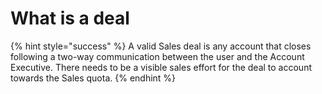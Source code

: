 # What is a deal

{% hint style="success" %}
A valid Sales deal is any account that closes following a two-way communication between the user and the Account Executive. There needs to be a visible sales effort for the deal to account towards the Sales quota.&#x20;
{% endhint %}

